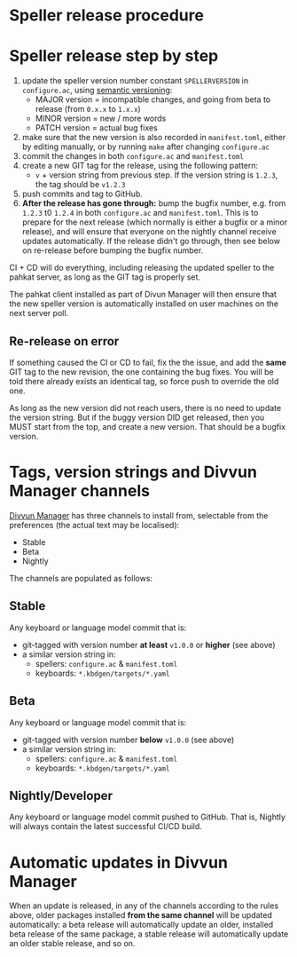 # Speller release procedure

# Speller release step by step

1. update the speller version number constant `SPELLERVERSION` in `configure.ac`, using [semantic versioning](https://semver.org):
    - MAJOR version = incompatible changes, and going from beta to release (from `0.x.x` to `1.x.x`)
    - MINOR version = new / more words
    - PATCH version = actual bug fixes
1. make sure that the new version is also recorded in `manifest.toml`, either by editing manually, or by running `make` after changing `configure.ac`
1. commit the changes in both `configure.ac` and `manifest.toml`
1. create a new GIT tag for the release, using the following pattern:
    - `v` + version string from previous step. If the version string is `1.2.3`, the tag should be `v1.2.3`
1. push commits and tag to GitHub.
1. **After the release has gone through:** bump the bugfix number, e.g. from `1.2.3` t0 `1.2.4` in both `configure.ac` and `manifest.toml`. This is to prepare for the next release (which normally is either a bugfix or a minor release), and will ensure that everyone on the nightly channel receive updates automatically. If the release didn't go through, then see below on re-release before bumping the bugfix number.

CI + CD will do everything, including releasing the updated speller to the pahkat server, as long as the GIT tag is properly set.

The pahkat client installed as part of Divun Manager will then ensure that the new speller version is automatically installed on user machines on the next server poll.

## Re-release on error

If something caused the CI or CD to fail, fix the the issue, and add the **same** GIT tag to the new revision, the one containing the bug fixes. You will be told there already exists an identical tag, so force push to override the old one.

As long as the new version did not reach users, there is no need to update the version string. But if the buggy version DID get released, then you MUST start from the top, and create a new version. That should be a bugfix version.

# Tags, version strings and Divvun Manager channels

[Divvun Manager](https://divvun.org) has three channels to install from, selectable from the preferences (the actual text may be localised):

- Stable
- Beta
- Nightly

The channels are populated as follows:

## Stable

Any keyboard or language model commit that is:

- git-tagged with version number **at least** `v1.0.0` or **higher** (see above)
- a similar version string in:
    - spellers: `configure.ac` & `manifest.toml`
    - keyboards: `*.kbdgen/targets/*.yaml`

## Beta

Any keyboard or language model commit that is:

- git-tagged with version number **below** `v1.0.0` (see above)
- a similar version string in:
    - spellers: `configure.ac` & `manifest.toml`
    - keyboards: `*.kbdgen/targets/*.yaml`

## Nightly/Developer

Any keyboard or language model commit pushed to GitHub. That is, Nightly will always contain the
latest successful CI/CD build.

# Automatic updates in Divvun Manager

When an update is released, in any of the channels according to the rules above, older packages installed **from the same channel** will be updated automatically: a beta release will automatically update an older, installed beta release of the same package, a stable release will automatically update an older stable release, and so on.
